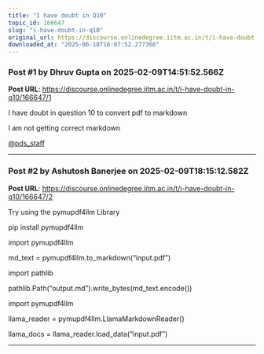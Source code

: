```yaml
---
title: "I have doubt in Q10"
topic_id: 166647
slug: "i-have-doubt-in-q10"
original_url: https://discourse.onlinedegree.iitm.ac.in/t/i-have-doubt-in-q10/166647
downloaded_at: "2025-06-18T16:07:52.277360"
---
```


### Post #1 by Dhruv Gupta on 2025-02-09T14:51:52.566Z
**Post URL**: https://discourse.onlinedegree.iitm.ac.in/t/i-have-doubt-in-q10/166647/1

I have doubt in question 10 to convert pdf to markdown

I am not getting correct markdown

[@pds_staff](/u/pds_staff)

---

### Post #2 by Ashutosh Banerjee  on 2025-02-09T18:15:12.582Z
**Post URL**: https://discourse.onlinedegree.iitm.ac.in/t/i-have-doubt-in-q10/166647/2

Try using the pymupdf4llm Library

pip install pymupdf4llm

import pymupdf4llm

md_text = pymupdf4llm.to_markdown(“input.pdf”)

import pathlib

pathlib.Path(“output.md”).write_bytes(md_text.encode())

import pymupdf4llm

llama_reader = pymupdf4llm.LlamaMarkdownReader()

llama_docs = llama_reader.load_data(“input.pdf”)

---

